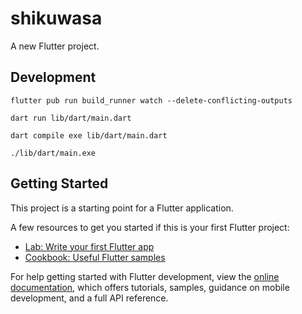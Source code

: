 # shikuwasa

A new Flutter project.

## Development

```shell
flutter pub run build_runner watch --delete-conflicting-outputs

dart run lib/dart/main.dart

dart compile exe lib/dart/main.dart

./lib/dart/main.exe
```

## Getting Started

This project is a starting point for a Flutter application.

A few resources to get you started if this is your first Flutter project:

- [Lab: Write your first Flutter app](https://docs.flutter.dev/get-started/codelab)
- [Cookbook: Useful Flutter samples](https://docs.flutter.dev/cookbook)

For help getting started with Flutter development, view the
[online documentation](https://docs.flutter.dev/), which offers tutorials,
samples, guidance on mobile development, and a full API reference.
